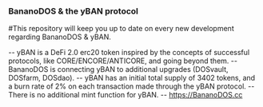 ### BananoDOS & the yBAN protocol

#This repository will keep you up to date on every new development regarding BananoDOS & yBAN.

-- yBAN is a DeFi 2.0 erc20 token inspired by the concepts of successful protocols, like CORE/ENCORE/ANTICORE, and going beyond them.
-- BananoDOS is connecting yBAN to additional upgrades (DOSvault, DOSfarm, DOSdao).
-- yBAN has an initial total supply of 3402 tokens, and a burn rate of 2% on each transaction made through the yBAN protocol.
-- There is no additional mint function for yBAN.
-- https://BananoDOS.cc
